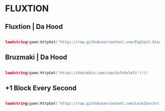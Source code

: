 # FLUXTION

## Fluxtion | Da Hood

```lua

loadstring(game:HttpGet('https://raw.githubusercontent.com/Exploit-blox/ComboX/main/ComboXDh'))()

```

## Bruzmaki | Da Hood

```lua

loadstring(game:HttpGet('https://hastebin.com/raw/kufotelofi'))()

```

## +1 Block Every Second

```lua

loadstring(game:HttpGet('https://raw.githubusercontent.com/LockZxn/Script/main/RxzenGoat')()

```
